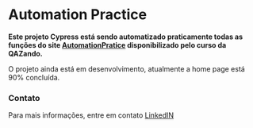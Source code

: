 # **Automation Practice**

**Este projeto Cypress está sendo automatizado praticamente todas as funções do site <a href="https://automationpratice.com.br/">AutomationPratice</a> disponibilizado pelo curso da QAZando.**


O projeto ainda está em desenvolvimento, atualmente a home page está 90% concluída.


### Contato

Para mais informações, entre em contato <a href="(https://www.linkedin.com/in/arthurvieiramachado51/)">LinkedIN</a>
